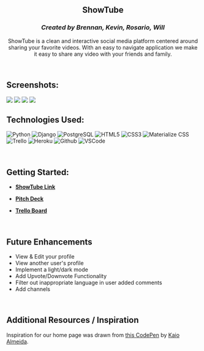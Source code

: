 <section id="header">
  <div align="center" id="header">

# ShowTube
### *Created by Brennan, Kevin, Rosario, Will* 
ShowTube is a clean and interactive social media platform centered around sharing your favorite videos. With an easy to navigate application we make it easy to share any video with your friends and family. 

 </div>
<br>

## Screenshots:
<img src="https://i.imgur.com/Q4hPBX7.png">
<img src="url to your image on imgur">
<img src="url to your image on imgur">
<img src="url to your image on imgur">

<br>

## Technologies Used: 
![Python](https://img.shields.io/badge/-Python-05122A?style=flat&logo=python)
![Django](https://img.shields.io/badge/-Django-05122A?style=flat&logo=django)
![PostgreSQL](https://img.shields.io/badge/-PostgreSQL-05122A?style=flat&logo=postgresql)
![HTML5](https://img.shields.io/badge/-HTML5-05122A?style=flat&logo=html5)
![CSS3](https://img.shields.io/badge/-CSS-05122A?style=flat&logo=css3)
![Materialize CSS](https://img.shields.io/badge/-Materialize_CSS-05122A?style=flat&logo=materialdesign)
![Trello](https://img.shields.io/badge/-Trello-05122A?style=flat&logo=trello)
![Heroku](https://img.shields.io/badge/-Heroku-05122A?style=flat&logo=heroku)
![Github](https://img.shields.io/badge/-GitHub-05122A?style=flat&logo=github)
![VSCode](https://img.shields.io/badge/-VS_Code-05122A?style=flat&logo=visualstudio)

<br>

## Getting Started: 
- **[ShowTube Link](https://showtube.herokuapp.com/)**

- **[Pitch Deck](https://docs.google.com/presentation/d/19yr9EGcSU2UtOVKITeubRAUCP_0wvbSCQJDbDwj3-ho/edit?usp=sharing)**

- **[Trello Board](https://trello.com/b/f2EDSbvE/let-team-6)**

<br>




## Future Enhancements 
- View & Edit your profile
- View another user's profile
- Implement a light/dark mode
- Add Upvote/Downvote Functionality
- Filter out inappropriate language in user added comments
- Add channels

<br>

## Additional Resources / Inspiration
Inspiration for our home page was drawn from [this CodePen](https://codepen.io/KaioRocha/pen/YoEVvZ) by [Kaio Almeida](https://codepen.io/KaioRocha).

</section>